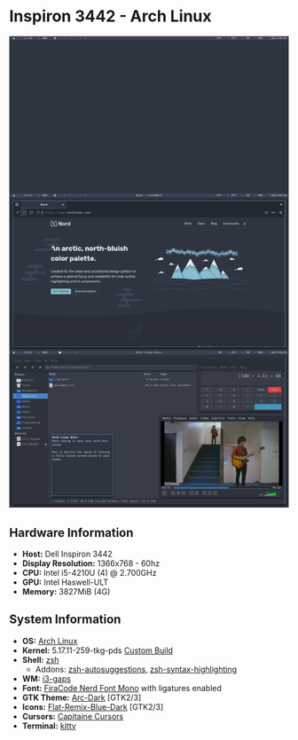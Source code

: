 # Inspiron 3442 - Arch Linux
<!-- Showcase Here -->
![Arch Linux Inspiron 3442 - Showcase](/img/showcase--large--insp3442-arch.png)

## Hardware Information
 - **Host:** Dell Inspiron 3442
 - **Display Resolution:** 1366x768 - 60hz
 - **CPU:** Intel i5-4210U (4) @ 2.700GHz 
 - **GPU:** Intel Haswell-ULT 
 - **Memory:** 3827MiB (4G)

## System Information
 - **OS:** [Arch Linux](https://archlinux.org/)
 - **Kernel:** 5.17.11-259-tkg-pds [Custom Build](https://github.com/kenielf/linux-tkg)
 - **Shell:** [zsh](https://github.com/zsh-users/zsh)
   - Addons: [zsh-autosuggestions](https://github.com/zsh-users/zsh-autosuggestions), [zsh-syntax-highlighting](https://github.com/zsh-users/zsh-syntax-highlighting)
 - **WM:** [i3-gaps](https://github.com/Airblader/i3)
 - **Font:** [FiraCode Nerd Font Mono](https://github.com/ryanoasis/nerd-fonts) with ligatures enabled
 - **GTK Theme:** [Arc-Dark](https://github.com/horst3180/arc-theme) [GTK2/3] 
 - **Icons:** [Flat-Remix-Blue-Dark](https://github.com/daniruiz/flat-remix) [GTK2/3] 
 - **Cursors:** [Capitaine Cursors](https://github.com/keeferrourke/capitaine-cursors)
 - **Terminal:** [kitty](https://github.com/kovidgoyal/kitty)

